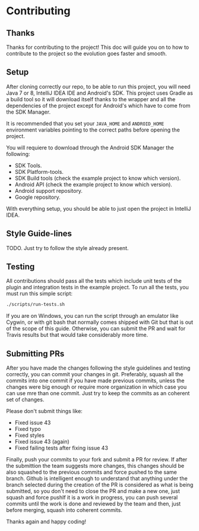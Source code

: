 Contributing
============

Thanks
------

Thanks for contributing to the project! This doc will guide you on to how to contribute to the project so the evolution goes faster and smooth.

Setup
-----

After cloning correctly our repo, to be able to run this project, you will need Java 7 or 8, IntelliJ IDEA IDE and Android's SDK. This project uses Gradle as a build tool so it will download itself thanks to the wrapper and all the dependencies of the project except for Android's which have to come from the SDK Manager.

It is recommended that you set your `JAVA_HOME` and `ANDROID_HOME` environment variables pointing to the correct paths before opening the project.

You will requiere to download through the Android SDK Manager the following:

- SDK Tools.
- SDK Platform-tools.
- SDK Build tools (check the example project to know which version).
- Android API (check the example project to know which version).
- Android support repository.
- Google repository.

With everything setup, you should be able to just open the project in IntelliJ IDEA.

Style Guide-lines
-----------------

TODO. Just try to follow the style already present.

Testing
-------

All contributions should pass all the tests which include unit tests of the plugin and integration tests in the example project. To run all the tests, you must run this simple script:

```bash
./scripts/run-tests.sh 
```

If you are on Windows, you can run the script through an emulator like Cygwin, or with git bash that normally comes shipped with Git but that is out of the scope of this guide. Otherwise, you can submit the PR and wait for Travis results but that would take considerably more time.

Submitting PRs
--------------

After you have made the changes following the style guidelines and testing correctly, you can commit your changes in git. Preferably, squash all the commits into one commit if you have made previous commits, unless the changes were big enough or require more organization in which case you can use mre than one commit. Just try to keep the commits as an coherent set of changes.

Please don't submit things like:

- Fixed issue 43
- Fixed typo
- Fixed styles
- Fixed issue 43 (again)
- Fixed failing tests after fixing issue 43

Finally, push your commits to your fork and submit a PR for review. If after the submittion the team suggests more changes, this changes should be also squashed to the previous commits and force pushed to the same branch. Github is intelligent enough to understand that anything under the branch selected during the creation of the PR is considered as what is being submitted, so you don't need to close the PR and make a new one, just squash and force pushIf it is a work in progress, you can push several commits until the work is done and reviewed by the team and then, just before merging, squash into coherent commits.

Thanks again and happy coding!
